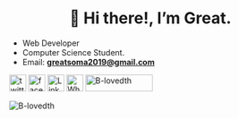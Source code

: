 <!-- <a href="https://git.io/streak-stats"><img style="width:100vw; " src="https://github-readme-streak-stats.herokuapp.com?user=B-lovedth&theme=github-dark-blue&hide_border=true&date_format=M%20j%5B%2C%20Y%5D&stroke=00000000&fire=DDDDDD&ring=D82121&sideNums=DDDDDD&currStreakLabel=FFFFFF&dates=FFFFFF&sideLabels=FF2D2D"/></a> -->
<h1 style="text-align:center;">👋 Hi there!, I’m Great.</h1> 

- Web Developer
- Computer Science Student.
- Email: **greatsoma2019@gmail.com**

<!-- - I'm a Student and I like Gadjets
- I'm a Tech enthusiast 
- I'm currently A Student At ALX Africa's Sofware Engineering Program , skill crush frontend web developer program, and side hustle internship program 
- I’m learning FrontEnd web Development using ReactJS
- I’m looking forward to becoming a World class Sofware Enginner building World class tools
- I'm open to any learning and growth opportunity 
 -->
   
  
   
   
<a href="https://twitter.com/B_lovedth"><img src="https://raw.githubusercontent.com/rahuldkjain/github-profile-readme-generator/master/src/images/icons/Social/twitter.svg" alt="twitter" width="30" height="30"/></a>
<a href="https://web.facebook.com/great.soma"><img src="https://cdn-icons-png.flaticon.com/512/124/124010.png" alt="facebook" width="30" height="30"/></a>
<a href="https://www.linkedin.com/in/great-solomon-656397237/"><img src="https://cdn-icons-png.flaticon.com/128/174/174857.png" alt="LinkedIn" width="30" height="30"/></a>
<a href="https://wa.me/+2348109882351"><img src="https://cdn-icons-png.flaticon.com/128/5968/5968841.png" alt="Whatsapp" width="30" height="30"/></a>
<a href="https://www.buymeacoffee.com/Belovedth0"><img src="https://cdn.buymeacoffee.com/buttons/v2/default-yellow.png" height="30" width="120" alt="B-lovedth"/></a>   

   
<!-- <br> <a href="https://github.com/ryo-ma/github-profile-trophy"><img src="https://github-profile-trophy.vercel.app/?username=B-lovedth&include_all_commits=true&count_private=true&column=3&margin-w=5&margin-h=5theme=react&hide_border=&bg_color=0D1117" alt="B-lovedth" /></a>
 -->
<!-- <img src="https://github-readme-stats.vercel.app/api/top-langs?username=B-lovedth&langs_count=10&show_icons=true&locale=en&layout=compact&theme=jolly&hide_border=true&bg_color=0D1117" alt="B-lovedth">    -->
<img src="https://github-readme-stats.vercel.app/api?username=B-lovedth&hide=issues,contribs&show_icons=true&count_private=true&locale=en&theme=dark&hide_border=true&bg_color=0D1117" alt="B-lovedth">   
   
  
<!-- <img src="https://github.com/B-lovedth/Github-Stats-Copy/blob/master/generated/overview.svg#gh-dark-mode-only"><img src="https://github.com/B-lovedth/Github-Stats-Copy/blob/master/generated/languages.svg#gh-dark-mode-only"> -->

<!---
B-lovedth/B-lovedth is a ✨ special ✨ repository because its `README.md` (this file) appears on your GitHub profile.
You can click the Preview link to take a look at your changes.
--->
